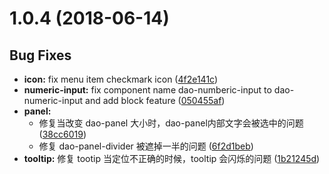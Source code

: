 <a name="1.0.4"></a>
# 1.0.4 (2018-06-14)


## Bug Fixes

- **icon:** fix menu item checkmark icon
  ([4f2e141c](https://github.com/DaoCloud/dao-style-vue/commit/4f2e141c989bb9dc42bc711bd5c4698be197207b))
- **numeric-input:** fix component name dao-numberic-input to dao-numeric-input and add block feature
  ([050455af](https://github.com/DaoCloud/dao-style-vue/commit/050455afe2d5f8f4b1ea91eee7e85dc3bb511292))
- **panel:**
  - 修复当改变 dao-panel 大小时，dao-panel内部文字会被选中的问题
  ([38cc6019](https://github.com/DaoCloud/dao-style-vue/commit/38cc6019e256434056edbf840a93ff3b45c6351b))
  - 修复 dao-panel-divider 被遮掉一半的问题
  ([6f2d1beb](https://github.com/DaoCloud/dao-style-vue/commit/6f2d1bebeb8de74e1cda8337750bbb0418b11bbb))
- **tooltip:** 修复 tootip 当定位不正确的时候，tooltip 会闪烁的问题
  ([1b21245d](https://github.com/DaoCloud/dao-style-vue/commit/1b21245dfcf31ba76d27ccdad99363be959eb606))

